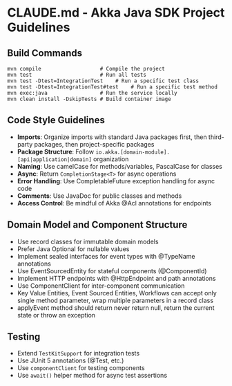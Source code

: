 # CLAUDE.md - Akka Java SDK Project Guidelines

## Build Commands
```
mvn compile                   # Compile the project
mvn test                      # Run all tests
mvn test -Dtest=IntegrationTest    # Run a specific test class
mvn test -Dtest=IntegrationTest#test    # Run a specific test method
mvn exec:java                 # Run the service locally
mvn clean install -DskipTests # Build container image
```

## Code Style Guidelines
- **Imports**: Organize imports with standard Java packages first, then third-party packages, then project-specific packages
- **Package Structure**: Follow `io.akka.[domain-module].[api|application|domain]` organization
- **Naming**: Use camelCase for methods/variables, PascalCase for classes
- **Async**: Return `CompletionStage<T>` for async operations
- **Error Handling**: Use CompletableFuture exception handling for async code
- **Comments**: Use JavaDoc for public classes and methods
- **Access Control**: Be mindful of Akka @Acl annotations for endpoints

## Domain Model and Component Structure
- Use record classes for immutable domain models
- Prefer Java Optional for nullable values
- Implement sealed interfaces for event types with @TypeName annotations
- Use EventSourcedEntity for stateful components (@ComponentId)
- Implement HTTP endpoints with @HttpEndpoint and path annotations
- Use ComponentClient for inter-component communication
- Key Value Entities, Event Sourced Entities, Workflows can accept only single method parameter, wrap multiple parameters in a record class
- applyEvent method should return never return null, return the current state or throw an exception

## Testing
- Extend `TestKitSupport` for integration tests
- Use JUnit 5 annotations (@Test, etc.)
- Use `componentClient` for testing components
- Use `await()` helper method for async test assertions
